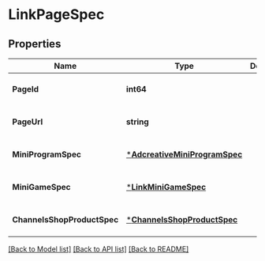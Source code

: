 # LinkPageSpec

## Properties
Name | Type | Description | Notes
------------ | ------------- | ------------- | -------------
**PageId** | **int64** |  | [optional] [default to null]
**PageUrl** | **string** |  | [optional] [default to null]
**MiniProgramSpec** | [***AdcreativeMiniProgramSpec**](adcreative_mini_program_spec.md) |  | [optional] [default to null]
**MiniGameSpec** | [***LinkMiniGameSpec**](link_mini_game_spec.md) |  | [optional] [default to null]
**ChannelsShopProductSpec** | [***ChannelsShopProductSpec**](channels_shop_product_spec.md) |  | [optional] [default to null]

[[Back to Model list]](../README.md#documentation-for-models) [[Back to API list]](../README.md#documentation-for-api-endpoints) [[Back to README]](../README.md)


